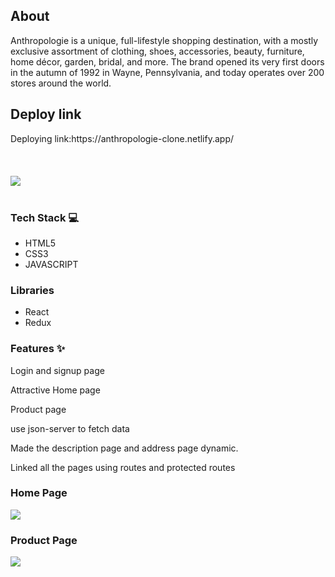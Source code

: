 <h2>About</h2>
Anthropologie is a unique, full-lifestyle shopping destination, with a mostly exclusive assortment of clothing, shoes, accessories, beauty, furniture, home décor, garden, bridal, and more. The brand opened its very first doors in the autumn of 1992 in Wayne, Pennsylvania, and today operates over 200 stores around the world.



<h2> Deploy link</h2>
Deploying link:https://anthropologie-clone.netlify.app/


<br/>
<br/>
<br/><br/>
<img src="https://encrypted-tbn0.gstatic.com/images?q=tbn:ANd9GcTMpLjBZPgbEbXFKCB456A75Y-dhkhzfpuDZg&usqp=CAU"/>

<br/>
<br/>



<h3>Tech Stack 💻</h3>
<ul>
 <li>HTML5</li>
<li>CSS3</li>
<li>JAVASCRIPT</li>
 </ul>
<h3>Libraries</h3>
<ul>
<li>React</li>
<li>Redux</li>
 </ul>
<h3>Features ✨</h3>

Login and signup page 

Attractive Home page

Product page

use json-server to fetch data

Made the description page and address page dynamic.

Linked all the pages using routes and protected routes


<h3>Home Page</h3>

<img src="https://user-images.githubusercontent.com/97545631/174242233-36337adc-23ad-4b71-97f4-318f4b0a6fd3.png"/>



<h3>Product Page</h3>
<img src="https://user-images.githubusercontent.com/97545631/174243304-9d3943b5-8174-44e2-9233-8912bbf5ae42.png" />
